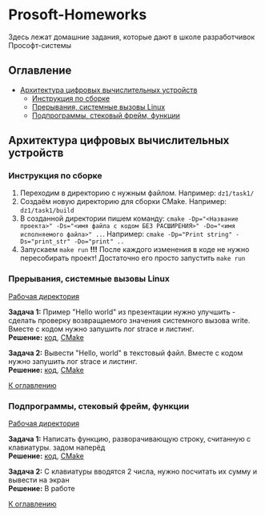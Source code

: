 # Prosoft-Homeworks
Здесь лежат домашние задания, которые дают в школе разработчивок Прософт-системы

## Оглавление
- [Архитектура цифровых вычислительных устройств](#архитектура-цифровых-вычислительных-устройств)
  - [Инструкция по сборке](#инструкция-по-сборке)
  - [Прерывания, системные вызовы Linux](#прерывания-системные-вызовы-linux)
  - [Подпрограммы, стековый фрейм, функции](#подпрограммы-стековый-фрейм-функции)


## Архитектура цифровых вычислительных устройств

### Инструкция по сборке
  1) Переходим в директорию с нужным файлом. Например: `dz1/task1/`
  2) Создаём новую директорию для сборки CMake. Например: `dz1/task1/build`
  3) В созданной директории пишем команду: `cmake -Dp="<Название проекта>" -Ds="<имя файла с кодом БЕЗ РАСШИРЕНИЯ>" -Do="<имя исполняемого файла>" ..`. Например: `cmake -Dp="Print string" -Ds="print_str" -Do="print" ..`
  4) Запускаем `make run`
  __!!!__ После каждого изменения в коде не нужно пересобирать проект! Достаточно его просто запустить `make run`

### Прерывания, системные вызовы Linux
  [Рабочая директория](dz1)  
  
  __Задача 1:__ Пример "Hello world" из презентации нужно улучшить - сделать проверку возвращаемого значения системного вызова write. Вместе с кодом нужно запушить лог strace и листинг.  
  __Решение:__ [код](dz1/task1/print_str.asm), [CMake](dz1/task1/CMakeLists.txt)  
  
  __Задача 2:__ Вывести "Hello, world" в текстовый файл. Вместе с кодом нужно запушить лог strace и листинг.  
  __Решение:__ [код](dz1/task2/write_str.asm), [CMake](dz1/task2/CMakeLists.txt)  
  
  [К оглавлению](#оглавление)

### Подпрограммы, стековый фрейм, функции
  [Рабочая директория](dz2)  
  
  __Задача 1:__ Написать функцию, разворачивающую строку, считанную с клавиатуры. задом наперёд  
  __Решение:__ [код](dz2/task1/reverse_str.asm), [CMake](dz2/task1/CMakeLists.txt)  
  
  __Задача 2:__ С клавиатуры вводятся 2 числа, нужно посчитать их сумму и вывести на экран  
  __Решение:__ В работе 
  
  [К оглавлению](#оглавление)
